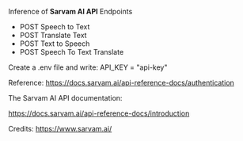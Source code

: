 Inference of **Sarvam AI API** Endpoints
- POST Speech to Text
- POST Translate Text
- POST Text to Speech
- POST Speech To Text Translate

Create a .env file and write:
API_KEY = "api-key"

Reference: https://docs.sarvam.ai/api-reference-docs/authentication

The Sarvam AI API documentation:

https://docs.sarvam.ai/api-reference-docs/introduction

Credits: https://www.sarvam.ai/
